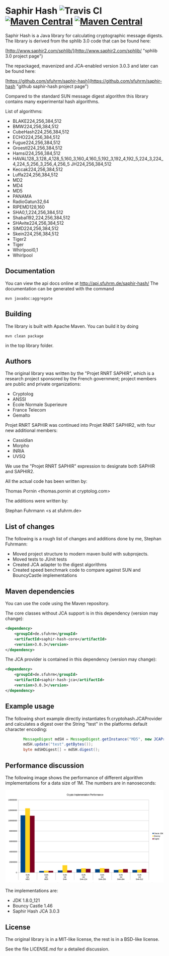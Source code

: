 # Saphir Hash ![Travis CI](https://travis-ci.org/sfuhrm/saphir-hash.svg?branch=master) [![Maven Central](https://maven-badges.herokuapp.com/maven-central/de.sfuhrm/saphir-hash-core/badge.svg)](https://maven-badges.herokuapp.com/maven-central/de.sfuhrm/saphir-hash-core) [![Maven Central](https://maven-badges.herokuapp.com/maven-central/de.sfuhrm/saphir-hash-jca/badge.svg)](https://maven-badges.herokuapp.com/maven-central/de.sfuhrm/saphir-hash-jca) 


Saphir Hash is a Java library for calculating cryptographic message digests.
The library is derived from the sphlib 3.0 code that can be found here:

[http://www.saphir2.com/sphlib/](http://www.saphir2.com/sphlib/ "sphlib 3.0 project page")

The repackaged, mavenized and JCA-enabled version 3.0.3 and later can be found here:

[https://github.com/sfuhrm/saphir-hash](https://github.com/sfuhrm/saphir-hash "github saphir-hash project page")

Compared to the standard SUN message digest algorithm this library
contains many experimental hash algorithms.

List of algorithms:

* BLAKE224,256,384,512
* BMW224,256,384,512
* CubeHash224,256,384,512
* ECHO224,256,384,512
* Fugue224,256,384,512
* Groestl224,256,384,512
* Hamsi224,256,384,512
* HAVAL128_3,128_4,128_5,160_3,160_4,160_5,192_3,192_4,192_5,224_3,224_4,224_5,256_3,256_4,256_5
JH224,256,384,512
* Keccak224,256,384,512
* Luffa224,256,384,512
* MD2
* MD4
* MD5
* PANAMA
* RadioGatun32,64
* RIPEMD128,160
* SHA0,1,224,256,384,512
* Shabal192,224,256,384,512
* SHAvite224,256,384,512
* SIMD224,256,384,512
* Skein224,256,384,512
* Tiger2
* Tiger
* Whirlpool0,1
* Whirlpool

## Documentation

You can view the api docs online at http://api.sfuhrm.de/saphir-hash/
The documentation can be generated with the command

	mvn javadoc:aggregate

## Building

The library is built with Apache Maven. You can build it by
doing

	mvn clean package
	
in the top library folder.

## Authors

The original library was written by the "Projet RNRT SAPHIR", 
which is a research project sponsored by the French government; 
project members are public and private organizations:

* Cryptolog
* ANSSI
* École Normale Superieure
* France Telecom
* Gemalto

Projet RNRT SAPHIR was continued into Projet RNRT SAPHIR2, with four new additional members:

* Cassidian
* Morpho
* INRIA
* UVSQ

We use the "Projet RNRT SAPHIR" expression to designate both SAPHIR and SAPHIR2.

All the actual code has been written by:

   Thomas Pornin &lt;thomas.pornin at cryptolog.com&gt;
   
The additions were written by:

   Stephan Fuhrmann &lt;s at sfuhrm.de&gt;

## List of changes

The following is a rough list of changes and additions done by me,
Stephan Fuhrmann:

* Moved project structure to modern maven build with subprojects.
* Moved tests to JUnit tests
* Created JCA adapter to the digest algorithms
* Created speed benchmark code to compare against SUN and BouncyCastle implementations

## Maven dependencies

You can use the code using the Maven repository.

The core classes without JCA support is in this dependency (version may change):

```xml
<dependency>
	<groupId>de.sfuhrm</groupId>
	<artifactId>saphir-hash-core</artifactId>
	<version>3.0.3</version>
</dependency>
```

The JCA provider is contained in this dependency (version may change):

```xml
<dependency>
	<groupId>de.sfuhrm</groupId>
	<artifactId>saphir-hash-jca</artifactId>
	<version>3.0.3</version>
</dependency>
```

## Example usage

The following short example directly instantiates
fr.cryptohash.JCAProvider and calculates a digest over
the String "test" in the platforms default character encoding:

```java
        MessageDigest mdSH = MessageDigest.getInstance("MD5", new JCAProvider());
        mdSH.update("test".getBytes());
        byte mdSHDigest[] = mdSH.digest();
```

## Performance discussion

The following image shows the performance of different algorithm implementations
for a data size of 1M. The numbers are in nanoseconds:

![Performance Chart](graphics/Crypto-Perf.png "Algorithm implementations for 1M of data")

The implementations are:
* JDK 1.8.0_121
* Bouncy Castle 1.46
* Saphir Hash JCA 3.0.3

## License

The original library is in a MIT-like license, the rest is in a BSD-like license.

See the file LICENSE.md for a detailed discussion.
